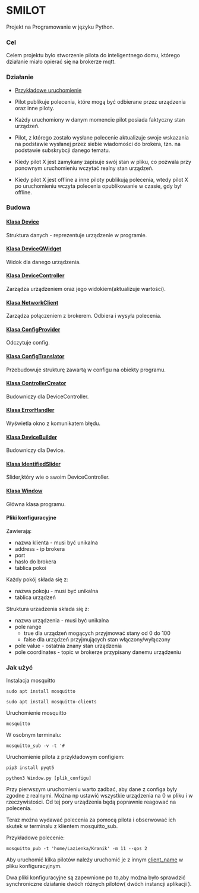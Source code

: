 # SMILOT

Projekt na Programowanie w języku Python.

### Cel

Celem projektu było stworzenie pilota do inteligentnego domu, którego działanie miało opierać
się na brokerze mqtt.

### Działanie

- [Przykładowe uruchomienie](https://drive.google.com/file/d/1aFaUPXSzoOxpYg3ZnmBuC_lZq8iicHMc/view?usp=sharing)

- Pilot publikuje polecenia, które mogą być odbierane przez urządzenia oraz inne piloty.
- Każdy uruchomiony w danym momencie pilot posiada faktyczny stan urządzeń.
- Pilot, z którego zostało wysłane polecenie aktualizuje swoje wskazania na podstawie wysłanej przez siebie wiadomości
do brokera, tzn. na podstawie subskrybcji danego tematu.
- Kiedy pilot X jest zamykany zapisuje swój stan w pliku, co pozwala przy ponownym uruchomieniu
wczytać realny stan urządzeń. 
- Kiedy pilot X jest offline a inne piloty publikują polecenia, wtedy pilot X
po uruchomieniu wczyta polecenia opublikowanie w czasie, gdy był offline.

### Budowa


#### [Klasa Device](Device/Device.py)
Struktura danych - reprezentuje urządzenie w programie.

#### [Klasa DeviceQWidget](GUI/DeviceQWidget.py)
Widok dla danego urządzenia.

#### [Klasa DeviceController](Device/DeviceController.py)
Zarządza urządzeniem oraz jego widokiem(aktualizuje wartości).

#### [Klasa NetworkClient](Network/NetworkClient.py)
Zarządza połączeniem z brokerem. Odbiera i wysyła polecenia.

#### [Klasa ConfigProvider](ConfigUtils/ConfigProvider.py)
Odczytuje config.

#### [Klasa ConfigTranslator](ConfigUtils/ConfigTranslator.py)
Przebudowuje strukturę zawartą w configu na obiekty programu.

#### [Klasa ControllerCreator](Builders/ControllerCreator.py)
Budowniczy dla DeviceController.

#### [Klasa ErrorHandler](GUI/ErrorHandler.py)
Wyświetla okno z komunikatem błędu.

#### [Klasa DeviceBuilder](Builders/DeviceBuilder.py)
Budowniczy dla Device.

#### [Klasa IdentifiedSlider](GUI/IdentifiedSlider.py)
Slider,który wie o swoim DeviceController.

#### [Klasa Window](./Window.py)
Główna klasa programu.


#### Pliki konfiguracyjne
Zawierają:
- nazwa klienta - musi być unikalna
- address - ip brokera
- port
- hasło do brokera
- tablica pokoi

Każdy pokój składa się z:
- nazwa pokoju - musi być unikalna
- tablica urządzeń

Struktura urzadzenia składa się z:
- nazwa urządzenia - musi być unikalna
- pole range 
    - true dla urządzeń mogących przyjmować stany od 0 do 100
    - false dla urządzeń przyjmujących stan włączony/wyłączony
- pole value - ostatnia znany stan urządzenia
- pole coordinates - topic w brokerze przypisany danemu urządzeniu


### Jak użyć

Instalacja mosquitto

`sudo apt install mosquitto`

`sudo apt install mosquitto-clients`

Uruchomienie mosquitto

`mosquitto`

W osobnym terminalu:

`mosquitto_sub -v -t '#`

Uruchomienie pilota z przykładowym configiem:

`pip3 install pyqt5`

`python3 Window.py [plik_configu]`

Przy pierwszym uruchomieniu warto zadbać, aby dane z configa były zgodne z realnymi.
Można np ustawić wszystkie urządzenia na 0 w pliku i w rzeczywistości. Od tej pory urządzenia będą poprawnie reagować na polecenia.

Teraz można wydawać polecenia za pomocą pilota i obserwować ich skutek w terminalu z klientem mosquitto_sub.

Przykładowe polecenie:

`mosquitto_pub -t 'home/Lazienka/Kranik' -m 11 --qos 2`


Aby uruchomić kilka pilotów należy uruchomić je z innym [client_name]( ./config.json ) w pliku konfiguracyjnym.

Dwa pliki konfiguracyjne są zapewnione po to,aby można było sprawdzić synchroniczne działanie dwóch różnych pilotów( dwóch instancji aplikacji ).
